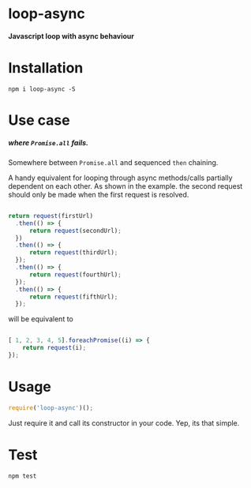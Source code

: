 

# loop-async


#### Javascript loop with async behaviour

# Installation

``` 
npm i loop-async -S
```

# Use case

##### where ```Promise.all``` fails.

Somewhere between ```Promise.all``` and sequenced ```then``` chaining.

A handy equivalent for looping through async methods/calls partially dependent on each other.
As shown in the example. the second request should only be made when the first request is resolved.

```javascript

return request(firstUrl)
  .then(() => {
      return request(secondUrl);
  })
  .then(() => {
      return request(thirdUrl);
  });
  .then(() => {
      return request(fourthUrl);
  });
  .then(() => {
      return request(fifthUrl);
  });
```
will be equivalent to

```javascript

[ 1, 2, 3, 4, 5].foreachPromise((i) => {
    return request(i);
});
```


# Usage

```javascript
require('loop-async')();
```

Just require it and call its constructor in your code. Yep, its that simple.

# Test

``` npm test ```
